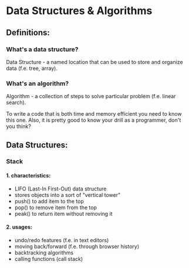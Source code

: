 # Data Structures & Algorithms

## Definitions:
### What's a data structure?
Data Structure - a named location that can be used to store and organize data (f.e. tree, array).

### What's an algorithm?
Algorithm - a collection of steps to solve particular problem (f.e. linear search).


To write a code that is both time and memory efficient you need to know this one. 
Also, it is pretty good to know your drill as a programmer, don't you think?


## Data Structures:
### Stack
#### 1. characteristics:
- LIFO (Last-In First-Out) data structure 
- stores objects into a sort of "vertical tower"
- push() to add item to the top
- pop() to remove item from the top
- peak() to return item without removing it

#### 2. usages:
- undo/redo features (f.e. in text editors)
- moving back/forward (f.e. through browser history)
- backtracking algorithms
- calling functions (call stack)



